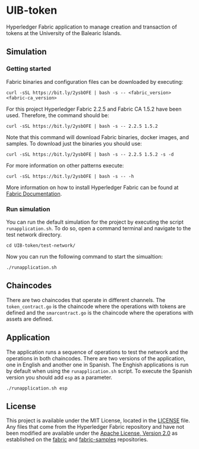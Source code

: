 # UIB-token
Hyperledger Fabric application to manage creation and transaction of tokens at the University of the Balearic Islands.
## Simulation
### Getting started
Fabric binaries and configuration files can be downloaded by executing:
```
curl -sSL https://bit.ly/2ysbOFE | bash -s -- <fabric_version> <fabric-ca_version>
```
For this project Hyperledger Fabric 2.2.5 and Fabric CA 1.5.2 have been used. Therefore, the command should be:
```
curl -sSL https://bit.ly/2ysbOFE | bash -s -- 2.2.5 1.5.2
```
Note that this command will download Fabric binaries, docker images, and samples. To download just the binaries you should use:
```
curl -sSL https://bit.ly/2ysbOFE | bash -s -- 2.2.5 1.5.2 -s -d
```
For more information on other patterns execute:
```
curl -sSL https://bit.ly/2ysbOFE | bash -s -- -h
```
More information on how to install Hyperledger Fabric can be found at [Fabric Documentation](https://hyperledger-fabric.readthedocs.io/en/release-2.2/install.html).

### Run simulation
You can run the default simulation for the project by executing the script `runapplication.sh`. To do so, open a command terminal and navigate to the test network directory. 
```
cd UIB-token/test-network/
```
Now you can run the following command to start the simualtion:
```
./runapplication.sh
```
## Chaincodes
There are two chaincodes that operate in different channels. The `token_contract.go` is the chaincode where the operations with tokens are defined and the `smarcontract.go` is the chaincode where the operations with assets are defined.

## Application
The application runs a sequence of operations to test the network and the operations in both chaincodes. There are two versions of the application, one in English and another one in Spanish. The Enghish applications is run by default when using the `runapplication.sh` script. To execute the Spanish version you should add `esp` as a parameter.
```
./runapplication.sh esp
```

## License
This project is available under the MIT License, located in the [LICENSE](LICENSE.md) file. Any files that come from the Hyperledger Fabric repository and have not been modified are available under the [Apache License, Version 2.0](https://www.apache.org/licenses/LICENSE-2.0) as established on the [fabric](https://github.com/hyperledger/fabric) and [fabric-samples](https://github.com/hyperledger/fabric-samples) repositories.
